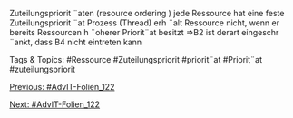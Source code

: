 Zuteilungspriorit ¨aten (resource ordering )
jede Ressource hat eine feste Zuteilungspriorit ¨at
Prozess (Thread) erh ¨alt Ressource nicht, wenn er bereits Ressourcen h ¨oherer
Priorit¨at besitzt
⇒B2 ist derart eingeschr ¨ankt, dass B4 nicht eintreten kann

   Tags & Topics:
   #Ressource
   #Zuteilungspriorit
   #priorit¨at
   #Priorit¨at
   #zuteilungspriorit

[Previous: #AdvIT-Folien_122](AdvIT-Folien_122.md)

[Next: #AdvIT-Folien_122](AdvIT-Folien_122.md)